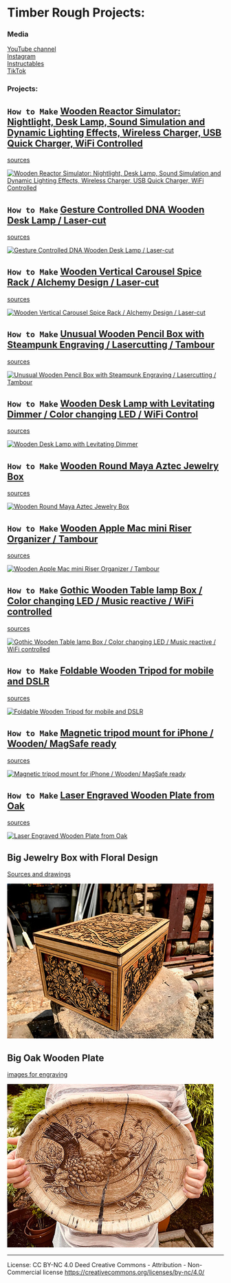# Timber Rough Projects:

### Media
[YouTube channel](www.youtube.com/@TimberRough)<br />
[Instagram](https://www.instagram.com/timber.rough)<br />
[Instructables](https://www.instructables.com/member/RoughWood81/instructables/)<br />
[TikTok](https://www.tiktok.com/@timber.rough)<br />

### Projects: 

## `How to Make` [Wooden Reactor Simulator: Nightlight, Desk Lamp, Sound Simulation and Dynamic Lighting Effects, Wireless Charger, USB Quick Charger, WiFi Controlled](https://youtu.be/-lhkESaGFso)
[sources](https://github.com/kotXio/woodworking/tree/main/wooden_reactor)

[![Wooden Reactor Simulator: Nightlight, Desk Lamp, Sound Simulation and Dynamic Lighting Effects, Wireless Charger, USB Quick Charger, WiFi Controlled](https://img.youtube.com/vi/-lhkESaGFso/0.jpg)](https://www.youtube.com/watch?v=-lhkESaGFso)

## `How to Make` [Gesture Controlled DNA Wooden Desk Lamp / Laser-cut](https://youtu.be/EM0RZgBZ6-U)
[sources](https://github.com/kotXio/woodworking/tree/main/dna_gesture_wooden_lamp)

[![Gesture Controlled DNA Wooden Desk Lamp / Laser-cut](https://img.youtube.com/vi/EM0RZgBZ6-U/0.jpg)](https://www.youtube.com/watch?v=EM0RZgBZ6-U)

## `How to Make` [Wooden Vertical Carousel Spice Rack / Alchemy Design / Laser-cut](https://youtu.be/HA4Yt23j3-w)
[sources](https://github.com/kotXio/woodworking/tree/main/vertical_carousel_spice_rack)

[![Wooden Vertical Carousel Spice Rack / Alchemy Design / Laser-cut](https://img.youtube.com/vi/HA4Yt23j3-w/0.jpg)](https://www.youtube.com/watch?v=HA4Yt23j3-w)

## `How to Make` [Unusual Wooden Pencil Box with Steampunk Engraving / Lasercutting / Tambour](https://youtu.be/GaRTW9gJBHk)
[sources](https://github.com/kotXio/woodworking/tree/main/tambour_pencil_box)

[![Unusual Wooden Pencil Box with Steampunk Engraving / Lasercutting / Tambour](https://img.youtube.com/vi/GaRTW9gJBHk/0.jpg)](https://www.youtube.com/watch?v=GaRTW9gJBHk)

## `How to Make` [Wooden Desk Lamp with Levitating Dimmer / Color changing LED / WiFi Control](https://youtu.be/Hq7b30xJSwQ)
[sources](https://github.com/kotXio/woodworking/tree/main/creative_wooden_desk_lamp)

[![Wooden Desk Lamp with Levitating Dimmer](https://img.youtube.com/vi/Hq7b30xJSwQ/0.jpg)](https://www.youtube.com/watch?v=Hq7b30xJSwQ)

## `How to Make` [Wooden Round Maya Aztec Jewelry Box](https://www.youtube.com/watch?v=ne3xrzAO97I) 
[sources](https://github.com/kotXio/woodworking/tree/main/maya_round_aztec_jewelrybox)

[![Wooden Round Maya Aztec Jewelry Box](https://img.youtube.com/vi/ne3xrzAO97I/0.jpg)](https://www.youtube.com/watch?v=ne3xrzAO97I)

## `How to Make` [Wooden Apple Mac mini Riser Organizer / Tambour](https://www.youtube.com/watch?v=wSy2EWEsO64)
[sources](https://github.com/kotXio/woodworking/tree/main/macmini_tambour_stand)

[![Wooden Apple Mac mini Riser Organizer / Tambour](https://img.youtube.com/vi/wSy2EWEsO64/0.jpg)](https://www.youtube.com/watch?v=wSy2EWEsO64)

## `How to Make` [Gothic Wooden Table lamp Box / Color changing LED / Music reactive / WiFi controlled](https://www.youtube.com/watch?v=VWFkIC3c_Dk)
[sources](https://github.com/kotXio/woodworking/tree/main/glowing_wooden_box)

[![Gothic Wooden Table lamp Box / Color changing LED / Music reactive / WiFi controlled](https://img.youtube.com/vi/VWFkIC3c_Dk/0.jpg)](https://www.youtube.com/watch?v=VWFkIC3c_Dk)

## `How to Make` [Foldable Wooden Tripod for mobile and DSLR](https://www.youtube.com/watch?v=orO6ofDPTj8)
[sources](https://github.com/kotXio/woodworking/tree/main/wooden_tripod)

[![Foldable Wooden Tripod for mobile and DSLR](https://img.youtube.com/vi/orO6ofDPTj8/0.jpg)](https://www.youtube.com/watch?v=orO6ofDPTj8)

## `How to Make` [Magnetic tripod mount for iPhone / Wooden/ MagSafe ready](https://www.youtube.com/watch?v=p3HfRSA6CYs)
[sources](https://github.com/kotXio/woodworking/tree/main/iphone_magnetic_holder)

[![Magnetic tripod mount for iPhone / Wooden/ MagSafe ready](https://img.youtube.com/vi/p3HfRSA6CYs/0.jpg)](https://www.youtube.com/watch?v=p3HfRSA6CYs)

## `How to Make` [Laser Engraved Wooden Plate from Oak](https://www.youtube.com/watch?v=ocSn4xdQ-CY)
[sources](https://github.com/kotXio/woodworking/tree/main/4_compartment_wooden_plate)

[![Laser Engraved Wooden Plate from Oak](https://img.youtube.com/vi/ocSn4xdQ-CY/0.jpg)](https://www.youtube.com/watch?v=ocSn4xdQ-CY)

## Big Jewelry Box with Floral Design
[Sources and drawings](https://github.com/kotXio/woodworking/blob/main/big_jewelry_box_floral_design)

![Big Jewelry Box with Floral Design](https://github.com/kotXio/woodworking/blob/main/big_jewelry_box_floral_design/banner.jpg?raw=true "Images for engraving")


## Big Oak Wooden Plate
[images for engraving](https://github.com/kotXio/woodworking/tree/main/big_wooden_plate)

![Big Oak Wooden Plate](https://github.com/kotXio/woodworking/blob/main/big_wooden_plate/big_plate.jpg?raw=true "Big Oak Wooden Plate")


---
License: CC BY-NC 4.0 Deed Creative Commons - Attribution - Non-Commercial license
https://creativecommons.org/licenses/by-nc/4.0/
